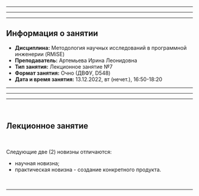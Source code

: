 ___
___
___
## Информация о занятии
- __Дисциплина:__ Методология научных исследований в программной инженерии (RMiSE)
- __Преподаватель:__ Артемьева Ирина Леонидовна
- __Тип занятия:__ Лекционное занятие №7
- __Формат занятия:__ Очно (ДВФУ, D548)
- __Дата и время занятия:__ 13.12.2022, вт (нечет.), 16:50-18:20
___
___
___

&nbsp;

## Лекционное занятие

&nbsp;

Следующие две (2) новизны отличаются:
- научная новизна;
- практическая новизна - создание конкретного продукта.

&nbsp;

___